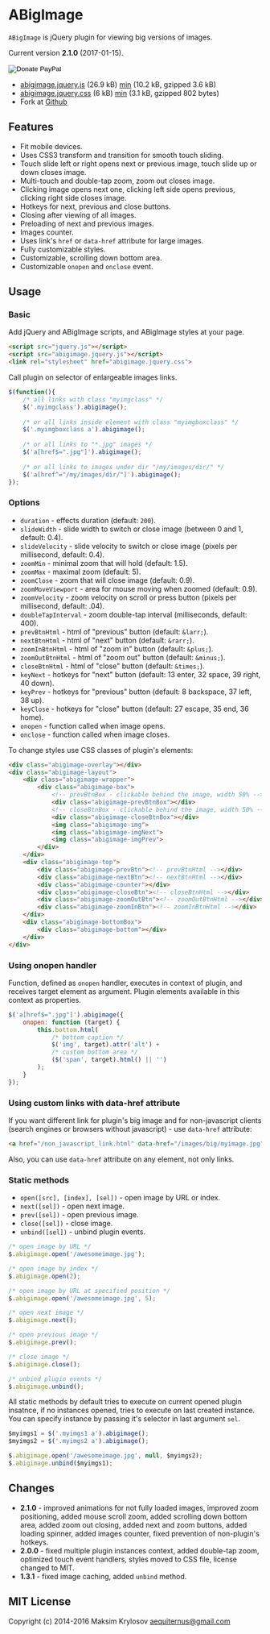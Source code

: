 # ABigImage

`ABigImage` is jQuery plugin for viewing big versions of images.

Current version **2.1.0** (2017-01-15).

<div class="colr">
    <form action="https://www.paypal.com/cgi-bin/webscr" method="post" target="_top">
        <input type="hidden" name="cmd" value="_s-xclick">
        <input type="hidden" name="hosted_button_id" value="NUZ7CTKFYDX8C">
        <input type="image" src="https://www.paypalobjects.com/en_US/i/btn/btn_donateCC_LG.gif" name="submit" alt="Donate PayPal">
        <img alt="" border="0" src="https://www.paypalobjects.com/ru_RU/i/scr/pixel.gif" width="1" height="1">
    </form>
</div>

* [abigimage.jquery.js](abigimage.jquery.js) (26.9 kB) [min](abigimage.jquery.min.js) (10.2 kB, gzipped 3.6 kB)
* [abigimage.jquery.css](abigimage.jquery.css) (6 kB) [min](abigimage.jquery.min.css) (3.1 kB, gzipped 802 bytes)
* Fork at [Github](https://github.com/makryl/ABigImage)

## Features

- Fit mobile devices.
- Uses CSS3 transform and transition for smooth touch sliding.
- Touch slide left or right opens next or previous image, touch slide up or down closes image.
- Multi-touch and double-tap zoom, zoom out closes image.
- Clicking image opens next one, clicking left side opens previous, clicking right side closes image.
- Hotkeys for next, previous and close buttons.
- Closing after viewing of all images.
- Preloading of next and previous images.
- Images counter.
- Uses link's `href` or `data-href` attribute for large images.
- Fully customizable styles.
- Customizable, scrolling down bottom area.
- Customizable `onopen` and `onclose` event.

<!-- Example -->

## Usage

### Basic

Add jQuery and ABigImage scripts, and ABigImage styles at your page.

```html
<script src="jquery.js"></script>
<script src="abigimage.jquery.js"></script>
<link rel="stylesheet" href="abigimage.jquery.css">
```

Call plugin on selector of enlargeable images links.

```js
$(function(){
    /* all links with class "myimgclass" */
    $('.myimgclass').abigimage();
    
    /* or all links inside element with class "myimgboxclass" */
    $('.myimgboxclass a').abigimage();
    
    /* or all links to "*.jpg" images */
    $('a[href$=".jpg"]').abigimage();
    
    /* or all links to images under dir "/my/images/dir/" */
    $('a[href^="/my/images/dir/"]').abigimage();
});
```

### Options

- `duration` - effects duration (default: `200`).
- `slideWidth` - slide width to switch or close image (between 0 and 1, default: 0.4).
- `slideVelocity` - slide velocity to switch or close image (pixels per millisecond, default: 0.4).
- `zoomMin` - minimal zoom that will hold (default: 1.5).
- `zoomMax` - maximal zoom (default: 5).
- `zoomClose` - zoom that will close image (default: 0.9).
- `zoomMoveViewport` - area for mouse moving when zoomed (default: 0.9).
- `zoomVelocity` - zoom velocity on scroll or press button (pixels per millisecond, default: .04).
- `doubleTapInterval` - zoom double-tap interval (milliseconds, default: 400).
- `prevBtnHtml` - html of "previous" button (default: `&larr;`).
- `nextBtnHtml` - html of "next" button (default: `&rarr;`).
- `zoomInBtnHtml` - html of "zoom in" button (default: `&plus;`).
- `zoomOutBtnHtml` - html of "zoom out" button (default: `&minus;`).
- `closeBtnHtml` - html of "close" button (default: `&times;`).
- `keyNext` - hotkeys for "next" button (default: 13 enter, 32 space, 39 right, 40 down).
- `keyPrev` - hotkeys for "previous" button (default: 8 backspace, 37 left, 38 up).
- `keyClose` - hotkeys for "close" button (default: 27 escape, 35 end, 36 home).
- `onopen` - function called when image opens.
- `onclose` - function called when image closes.

To change styles use CSS classes of plugin's elements:

```html
<div class="abigimage-overlay"></div>
<div class="abigimage-layout">
    <div class="abigimage-wrapper">
        <div class="abigimage-box">
            <!-- prevBtnBox - clickable behind the image, width 50% -->
            <div class="abigimage-prevBtnBox"></div>
            <!-- closeBtnBox - clickable behind the image, width 50% -->
            <div class="abigimage-closeBtnBox"></div>
            <img class="abigimage-img">
            <img class="abigimage-imgNext">
            <img class="abigimage-imgPrev">
        </div>
    </div>
    <div class="abigimage-top">
        <div class="abigimage-prevBtn"><!-- prevBtnHtml --></div>
        <div class="abigimage-nextBtn"><!-- nextBtnHtml --></div>
        <div class="abigimage-counter"></div>
        <div class="abigimage-closeBtn"><!-- closeBtnHtml --></div>
        <div class="abigimage-zoomOutBtn"><!-- zoomOutBtnHtml --></div>
        <div class="abigimage-zoomInBtn"><!-- zoomInBtnHtml --></div>
    </div>
    <div class="abigimage-bottomBox">
        <div class="abigimage-bottom"></div>
    </div>
</div>
```

### Using onopen handler

Function, defined as `onopen` handler, executes in context of plugin, and receives target element as argument. Plugin elements available in this context as properties.

```js
$('a[href$=".jpg"]').abigimage({
    onopen: function (target) {
        this.bottom.html(
            /* bottom caption */
            $('img', target).attr('alt') +
            /* custom bottom area */
            ($('span', target).html() || '')
        );
    }
});
```

### Using custom links with data-href attribute

If you want different link for plugin's big image and for non-javascript clients (search engines or browsers without javascript) - use `data-href` attribute:

```html
<a href="/non_javascript_link.html" data-href="/images/big/myimage.jpg"> ... </a>
```

Also, you can use `data-href` attribute on any element, not only links.

### Static methods

- `open([src], [index], [sel])` - open image by URL or index.
- `next([sel])` - open next image.
- `prev([sel])` - open previous image.
- `close([sel])` - close image.
- `unbind([sel])` - unbind plugin events.

```js
/* open image by URL */
$.abigimage.open('/awesomeimage.jpg');

/* open image by index */
$.abigimage.open(2);

/* open image by URL at specified position */
$.abigimage.open('/awesomeimage.jpg', 5);

/* open next image */
$.abigimage.next();

/* open previous image */
$.abigimage.prev();

/* close image */
$.abigimage.close();

/* unbind plugin events */
$.abigimage.unbind();
```

All static methods by default tries to execute on current opened plugin insatnce, if no instances opened, tries to execute on last created instance. You can specify instance by passing it's selector in last argument `sel`.
 
```js
$myimgs1 = $('.myimgs1 a').abigimage();
$myimgs2 = $('.myimgs2 a').abigimage();

$.abigimage.open('/awesomeimage.jpg', null, $myimgs2);
$.abigimage.unbind($myimgs1);
```

## Changes
 
- **2.1.0** - improved animations for not fully loaded images, improved zoom positioning, added mouse scroll zoom, added scrolling down bottom area, added zoom out closing, added next and zoom buttons, added loading spinner, added images counter, fixed prevention of non-plugin's hotkeys.
- **2.0.0** - fixed multiple plugin instances context, added double-tap zoom, optimized touch event handlers, styles moved to CSS file, license changed to MIT.
- **1.3.1** - fixed image caching, added `unbind` method.

## MIT License

Copyright (c) 2014-2016 Maksim Krylosov <aequiternus@gmail.com>
